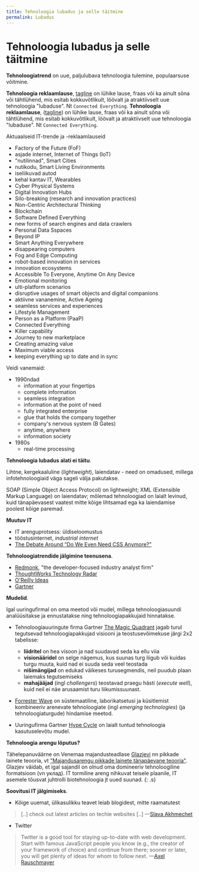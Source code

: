 ```yaml
---
title: Tehnoloogia lubadus ja selle täitmine
permalink: Lubadus
---
```


# Tehnoloogia lubadus ja selle täitmine

__Tehnoloogiatrend__ on uue, paljulubava tehnoloogia tulemine, populaarsuse võitmine.

__Tehnoloogia reklaamlause__, [tagline](https://en.wikipedia.org/wiki/Tagline) on lühike lause, fraas või ka ainult sõna või tähtlühend, mis esitab kokkuvõtlikult, löövalt ja atraktiivselt uue tehnoloogia "lubaduse". Nt `Connected Everything`. 
__Tehnoloogia reklaamlause__, ([tagline]()) on lühike lause, fraas või ka ainult sõna või tähtlühend, mis esitab kokkuvõtlikult, löövalt ja atraktiivselt uue tehnoloogia "lubaduse". Nt `Connected Everything`. 

Aktuaalseid IT-trende ja -reklaamlauseid

- Factory of the Future (FoF)
- asjade internet, Internet of Things (IoT)
- "nutilinnad", Smart Cities
- nutikodu, Smart Living Environments
- iseliikuvad autod
- kehal kantav IT, Wearables
- Cyber Physical Systems
- Digital Innovation Hubs
- Silo-breaking (research and innovation practices)
- Non-Centric Architectural Thinking
- Blockchain
- Software Defined Everything
- new forms of search engines and data crawlers
- Personal Data Sspaces
- Beyond IP
- Smart Anything Everywhere
- disappearing computers
- Fog and Edge Computing
- robot-based innovation in services
- innovation ecosystems
- Accessible To Everyone, Anytime On Any Device
- Emotional monitoring
- ulti-platform scenarios
- disruptive usages of smart objects and digital companions
- aktiivne vananemine, Active Ageing
- seamless services and experiences
- Lifestyle Management
- Person as a Platform (PaaP)
- Connected Everything
- Killer capability
- Journey to new marketplace
- Creating amazing value
- Maximum viable access
- keeping everything up to date and in sync

Veidi vanemaid:

- 1990ndad
  - information at your fingertips
  - complete information
  - seamless integration
  - information at the point of need
  - fully integrated enterprise
  - glue that holds the company together
  - company's nervous system (B Gates)
  - anytime, anywhere
  - information society
- 1980s
  - real-time processing

__Tehnoloogia lubadus alati ei täitu__.

Lihtne, kergekaaluline (_lightweight_), laiendatav - need on omadused, millega infotehnoloogiaid väga sageli välja pakutakse.

SOAP (Simple Object Access Protocol) on lightweight; XML (Extensible Markup Language) on laiendatav; mõlemad tehnoloogiad on laialt levinud, kuid tänapäevasest vaatest mitte kõige lihtsamad ega ka laiendamise poolest kõige paremad. 

__Muutuv IT__

- IT arenguprotsess: üldiseloomustus
- tööstusinternet, _industrial internet_
- [The Debate Around “Do We Even Need CSS Anymore?”](https://css-tricks.com/the-debate-around-do-we-even-need-css-anymore/)

__Tehnoloogiatrendide jälgimine teenusena__.

- [Redmonk](http://redmonk.com/), "the developer-focused industry analyst firm"
- [ThoughtWorks Technology Radar](https://www.thoughtworks.com/radar)
- [O'Reilly Ideas](https://www.oreilly.com/ideas)
- [Gartner](http://www.gartner.com/technology/home.jsp)

__Mudelid__.

Igal uuringufirmal on oma meetod või mudel, millega tehnoloogiasuundi analüüsitakse ja ennustatakse ning tehnoloogiapakkujaid hinnatakse.

- Tehnoloogiauuringute firma Gartner [The Magic Quadrant](http://www.gartner.com/technology/research/methodologies/research_mq.jsp) jagab turul tegutsevad tehnoloogiapakkujad visiooni ja teostusevõimekuse järgi 2x2 tabelisse:

  - __liidritel__ on hea visoon ja nad suudavad seda ka ellu viia
  - __visionääridel__ on selge nägemus, kus suunas turg liigub või kuidas turgu muuta, kuid nad ei suuda seda veel teostada
  - __nišimängijad__ on edukad väikeses turusegmendis, neil puudub plaan laiemaks tegutsemiseks
  - __mahajääjad__ (ingl _challengers_) teostavad praegu hästi (_execute well_), kuid neil ei näe arusaamist turu liikumissuunast.  

- [Forrester Wave](https://www.forrester.com/marketing/policies/forrester-wave-methodology.html) on süstemaatiline, laborikatsetusi ja küsitlemist kombineeriv arenevate tehnoloogiate (ingl _emerging technologies_) (ja tehnoloogiaturgude) hindamise meetod.

- Uuringufirma Gartner [Hype Cycle](https://en.wikipedia.org/wiki/Hype_cycle) on laialt tuntud tehnoloogia kasutuselevõtu mudel.

__Tehnoloogia arengu lõputus?__

Tähelepanuväärne on Venemaa majandusteadlase [Glazjevi](https://en.wikipedia.org/wiki/Sergey_Glazyev) nn pikkade lainete teooria, vt ["Majandusarengu pikkade lainete tänapäevane teooria"](http://www.glazev.ru/upload/iblock/77b/77b8141cdfc1038b78520f79fc9acd40.pdf). Glazjev väidab, et igal sajandil on olnud oma domineeriv tehnoloogiline formatsioon (vn уклад). IT tormiline areng nihkuvat teisele plaanile, IT asemele tõusvat juhtrolli biotehnoloogia jt uued suunad.
{: .s}

__Soovitusi IT jälgimiseks__.

- Kõige uuemat, ülikasulikku teavet leiab blogidest, mitte raamatutest

> [..] check out latest articles on techie websites [..] &mdash;[Slava Akhmechet](http://www.defmacro.org/)

- Twitter

> Twitter is a good tool for staying up-to-date with web development. Start with famous JavaScript people you know (e.g., the creator of your framework of choice) and continue from there; sooner or later, you will get plenty of ideas for whom to follow next. &mdash;[Axel Rauschmayer](http://speakingjs.com/es5/ch33.html)

